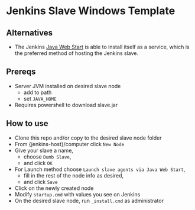 # Jenkins Slave Windows Template

## Alternatives
* The Jenkins [Java Web Start](https://wiki.jenkins-ci.org/display/JENKINS/Installing+Jenkins+as+a+Windows+service#InstallingJenkinsasaWindowsservice-InstallSlaveasaWindowsservice%28require.NET2.0framework%29) is able to install itself as a service, which is the preferred method of hosting the Jenkins slave.  

## Prereqs
* Server JVM installed on desired slave node
  * add to path
  * set `JAVA_HOME`
* Requires powershell to download slave.jar

## How to use
* Clone this repo and/or copy to the desired slave node folder
* From {jenkins-host}/computer click `New Node`
* Give your slave a name, 
  * choose `Dumb Slave`, 
  * and click `OK`
* For Launch method choose `Launch slave agents via Java Web Start`, 
  * fill in the rest of the node info as desired,
  * and click `Save`
* Click on the newly created node
* Modify `startup.cmd` with values you see on Jenkins
* On the desired slave node, run `_install.cmd` as administrator
